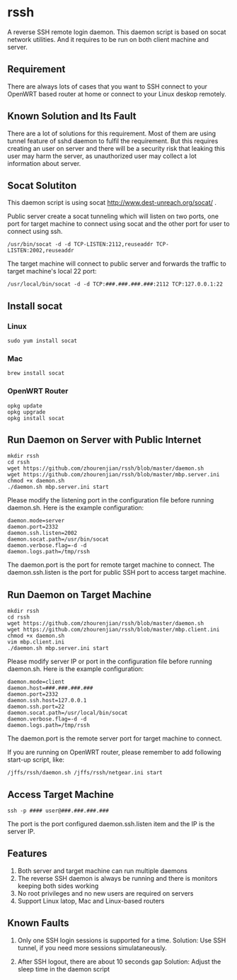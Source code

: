 # rssh
A reverse SSH remote login daemon. This daemon script is based on socat network utilities. And it requires to be run on both client machine and server. 

## Requirement
There are always lots of cases that you want to SSH connect to your OpenWRT based router at home or connect to your Linux deskop remotely. 

## Known Solution and Its Fault
There are a lot of solutions for this requirement. Most of them are using tunnel feature of sshd daemon to fulfil the requirement. But this requires creating an user on server and there will be a security risk that leaking this user may harm the server, as unauthorized user may collect a lot information about server.

## Socat Solutiton
This daemon script is using socat http://www.dest-unreach.org/socat/ . 

Public server create a socat tunneling which will listen on two ports, one port for target machine to connect using socat and the other port for user to connect using ssh. 
```
/usr/bin/socat -d -d TCP-LISTEN:2112,reuseaddr TCP-LISTEN:2002,reuseaddr
```

The target machine will connect to public server and forwards the traffic to target machine's local 22 port:
```
/usr/local/bin/socat -d -d TCP:###.###.###.###:2112 TCP:127.0.0.1:22
```


## Install socat
### Linux
```
sudo yum install socat
```

### Mac
```
brew install socat
```

### OpenWRT Router
```
opkg update 
opkg upgrade
opkg install socat
```

## Run Daemon on Server with Public Internet
```
mkdir rssh
cd rssh
wget https://github.com/zhourenjian/rssh/blob/master/daemon.sh
wget https://github.com/zhourenjian/rssh/blob/master/mbp.server.ini
chmod +x daemon.sh
./daemon.sh mbp.server.ini start
```
Please modify the listening port in the configuration file before running daemon.sh.
Here is the example configuration:
```
daemon.mode=server
daemon.port=2332
daemon.ssh.listen=2002
daemon.socat.path=/usr/bin/socat
daemon.verbose.flag=-d -d
daemon.logs.path=/tmp/rssh
```
The daemon.port is the port for remote target machine to connect. The daemon.ssh.listen is the port for public SSH port to access target machine.


## Run Daemon on Target Machine
```
mkdir rssh
cd rssh
wget https://github.com/zhourenjian/rssh/blob/master/daemon.sh
wget https://github.com/zhourenjian/rssh/blob/master/mbp.client.ini
chmod +x daemon.sh
vim mbp.client.ini
./daemon.sh mbp.server.ini start
```
Please modify server IP or port in the configuration file before running daemon.sh.
Here is the example configuration:
```
daemon.mode=client
daemon.host=###.###.###.###
daemon.port=2332
daemon.ssh.host=127.0.0.1
daemon.ssh.port=22
daemon.socat.path=/usr/local/bin/socat
daemon.verbose.flag=-d -d
daemon.logs.path=/tmp/rssh
```
The daemon.port is the remote server port for target machine to connect. 

If you are running on OpenWRT router, please remember to add following start-up script, like:
```
/jffs/rssh/daemon.sh /jffs/rssh/netgear.ini start
```


## Access Target Machine

```
ssh -p #### user@###.###.###.###
```
The port is the port configured daemon.ssh.listen item and the IP is the server IP.


## Features
1. Both server and target machine can run multiple daemons
2. The reverse SSH daemon is always be running and there is monitors keeping both sides working
3. No root privileges and no new users are required on servers
4. Support Linux latop, Mac and Linux-based routers 

## Known Faults
1. Only one SSH login sessions is supported for a time.
Solution: Use SSH tunnel, if you need more sessions simulataneously.

2. After SSH logout, there are about 10 seconds gap
Solution: Adjust the sleep time in the daemon script

